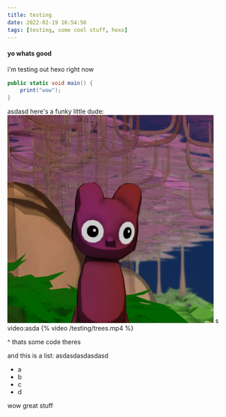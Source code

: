 ```yaml
---
title: testing
date: 2022-02-19 16:54:56
tags: [testing, some cool stuff, hexo]
---
```



#### yo whats good

i'm testing out hexo right now

``` cs
public static void main() {
    print("wow");
}
```
asdasd
here's a funky little dude:
![](testing/dude.PNG)
s
video:asda
{% video /testing/trees.mp4 %}

^ thats some code theres

and this is a list: asdasdasdasdasd
- a
- b
- c
- d

wow great stuff